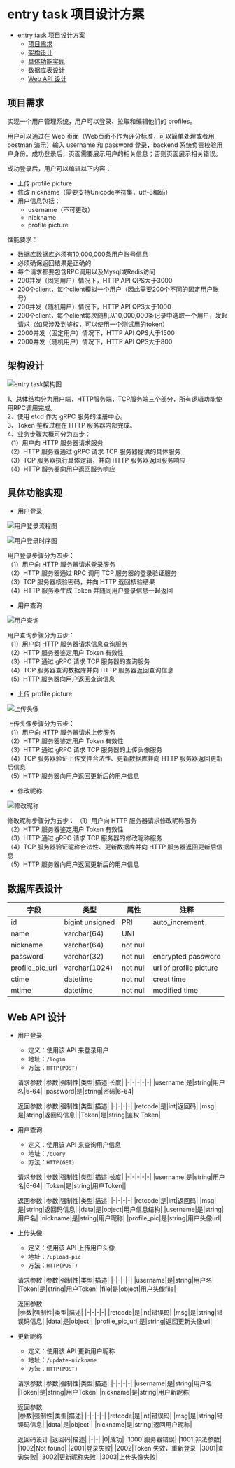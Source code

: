 # entry task 项目设计方案

- [entry task 项目设计方案](#entry-task-项目设计方案)
  - [项目需求](#项目需求)
  - [架构设计](#架构设计)
  - [具体功能实现](#具体功能实现)
  - [数据库表设计](#数据库表设计)
  - [Web API 设计](#web-api-设计)

## 项目需求

实现一个用户管理系统，用户可以登录、拉取和编辑他们的 profiles。

用户可以通过在 Web 页面（Web页面不作为评分标准，可以简单处理或者用 postman 演示）输入 username 和 password 登录，backend 系统负责校验用户身份。成功登录后，页面需要展示用户的相关信息；否则页面展示相关错误。

成功登录后，用户可以编辑以下内容：

- 上传 profile picture
- 修改 nickname（需要支持Unicode字符集，utf-8编码）
- 用户信息包括：
  - username（不可更改）
  - nickname
  - profile picture

性能要求：

- 数据库数据库必须有10,000,000条用户账号信息
- 必须确保返回结果是正确的
- 每个请求都要包含RPC调用以及Mysql或Redis访问
- 200并发（固定用户）情况下，HTTP API QPS大于3000
- 200个client，每个client模拟一个用户（因此需要200个不同的固定用户账号）
- 200并发（随机用户）情况下，HTTP API QPS大于1000
- 200个client，每个client每次随机从10,000,000条记录中选取一个用户，发起请求（如果涉及到鉴权，可以使用一个测试用的token）
- 2000并发（固定用户）情况下，HTTP API QPS大于1500
- 2000并发（随机用户）情况下，HTTP API QPS大于800

## 架构设计

![entry task架构图](文档材料/entry_task架构图.drawio.png)

1、总体结构分为用户端，HTTP服务端，TCP服务端三个部分，所有逻辑功能使用RPC调用完成。  
2、使用 etcd 作为 gRPC 服务的注册中心。  
3、Token 鉴权过程在 HTTP 服务器内部完成。  
4、业务步骤大概可分为四步：  
（1）用户向 HTTP 服务器请求服务  
（2）HTTP 服务器通过 gRPC 请求 TCP 服务器提供的具体服务  
（3）TCP 服务器执行具体逻辑，并向 HTTP 服务器返回服务响应  
（4）HTTP 服务器向用户返回服务响应  

## 具体功能实现

- 用户登录

![用户登录流程图](文档材料/用户登录流程图.drawio.png)

![用户登录时序图](文档材料/用户登录v2_删除分支.drawio.png)

用户登录步骤分为四步：  
（1）用户向 HTTP 服务器请求登录服务  
（2）HTTP 服务器通过 RPC 调用 TCP 服务器的登录验证服务  
（3）TCP 服务器核验密码，并向 HTTP 返回核验结果  
（4）HTTP 服务器生成 Token 并随同用户登录信息一起返回  

- 用户查询

![用户查询](文档材料/用户查询.drawio.png)

用户查询步骤分为五步：  
（1）用户向 HTTP 服务器请求信息查询服务  
（2）HTTP 服务器鉴定用户 Token 有效性  
（3）HTTP 通过 gRPC 请求 TCP 服务器的查询服务  
（4）TCP 服务器查询数据库并向 HTTP 服务器返回查询信息  
（5）HTTP 服务器向用户返回查询信息  

- 上传 profile picture

![上传头像](文档材料/上传头像.drawio.png)

上传头像步骤分为五步：  
（1）用户向 HTTP 服务器请求上传服务  
（2）HTTP 服务器鉴定用户 Token 有效性  
（3）HTTP 通过 gRPC 请求 TCP 服务器的上传头像服务  
（4）TCP 服务器验证上传文件合法性、更新数据库并向 HTTP 服务器返回更新后信息  
（5）HTTP 服务器向用户返回更新后的用户信息  

- 修改昵称

![修改昵称](文档材料/更改昵称.drawio.png)

修改昵称步骤分为五步：
（1）用户向 HTTP 服务器请求修改昵称服务  
（2）HTTP 服务器鉴定用户 Token 有效性  
（3）HTTP 通过 gRPC 请求 TCP 服务器的修改昵称服务  
（4）TCP 服务器验证昵称合法性、更新数据库并向 HTTP 服务器返回更新后信息  
（5）HTTP 服务器向用户返回更新后的用户信息  

## 数据库表设计

|字段|类型|属性|注释|
|-|-|-|-|
|id|bigint unsigned| PRI| auto_increment|
|name|varchar(64) | UNI| |
|nickname|varchar(64) |not null| |
|password|varchar(32)| not null| encrypted password |
|profile_pic_url|varchar(1024)| not null| url of profile picture |
|ctime|datetime| not null| creat time |
|mtime|datetime| not null| modified time |

## Web API 设计

- 用户登录

  - 定义：使用该 API 来登录用户
  - 地址：`/login`
  - 方法：`HTTP(POST)`

  请求参数
  |参数|强制性|类型|描述|长度|
  |-|-|-|-|-|
  |username|是|string|用户名|6-64|
  |password|是|string|密码|6-64|

  返回参数
  |参数|强制性|类型|描述|
  |-|-|-|-|
  |retcode|是|int|返回码|
  |msg|是|string|返回码信息|
  |Token|是|string|鉴权 Token|

- 用户查询
  
  - 定义：使用该 API 来查询用户信息
  - 地址：`/query`
  - 方法：`HTTP(GET)`

  请求参数
  |参数|强制性|类型|描述|长度|
  |-|-|-|-|-|
  |username|是|string|用户名|6-64|
  |Token|是|string|用户Token||

  返回参数
  |参数|强制性|类型|描述|
  |-|-|-|-|
  |retcode|是|int|返回码|
  |msg|是|string|返回码信息|
  |data|是|object|用户信息结构|
  |username|是|string|用户名|
  |nickname|是|string|用户昵称|
  |profile_pic|是|string|用户头像url|

- 上传头像
  
  - 定义：使用该 API 上传用户头像
  - 地址：`/upload-pic`
  - 方法：`HTTP(POST)`

  请求参数
  |参数|强制性|类型|描述|
  |-|-|-|-|
  |username|是|string|用户名|
  |Token|是|string|用户Token|
  |file|是|object|用户头像file|

  返回参数  
  |参数|强制性|类型|描述|
  |-|-|-|-|
  |retcode|是|int|错误码|
  |msg|是|string|错误码信息|
  |data|是|object||
  |profile_pic_url|是|string|返回更新头像url|

- 更新昵称
  
  - 定义：使用该 API 更新用户昵称
  - 地址：`/update-nickname`
  - 方法：`HTTP(POST)`

  请求参数
  |参数|强制性|类型|描述|
  |-|-|-|-|
  |username|是|string|用户名|
  |Token|是|string|用户Token|
  |nickname|是|string|用户新昵称|

  返回参数  
  |参数|强制性|类型|描述|
  |-|-|-|-|
  |retcode|是|int|错误码|
  |msg|是|string|错误码信息|
  |data|是|object||
  |nickname|是|string|返回用户昵称|

  返回码设计
  |返回码|描述|
  |-|-|
  |0|成功|
  |1000|服务器错误|
  |1001|非法参数|
  |1002|Not found|
  |2001|登录失败|
  |2002|Token 失效，重新登录|
  |3001|查询失败|
  |3002|更新昵称失败|
  |3003|上传头像失败|
  

